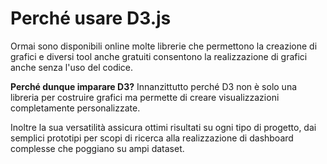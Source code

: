 # Perché usare D3.js

Ormai sono disponibili online molte librerie che permettono la creazione di grafici e diversi tool anche gratuiti consentono la realizzazione di grafici anche senza l'uso del codice.

**Perché dunque imparare D3?** Innanzittutto perché D3 non è solo una libreria per costruire grafici ma permette di creare visualizzazioni completamente personalizzate.

Inoltre la sua versatilità assicura ottimi risultati su ogni tipo di progetto, dai semplici prototipi per scopi di ricerca alla realizzazione di dashboard complesse che poggiano su ampi dataset.

